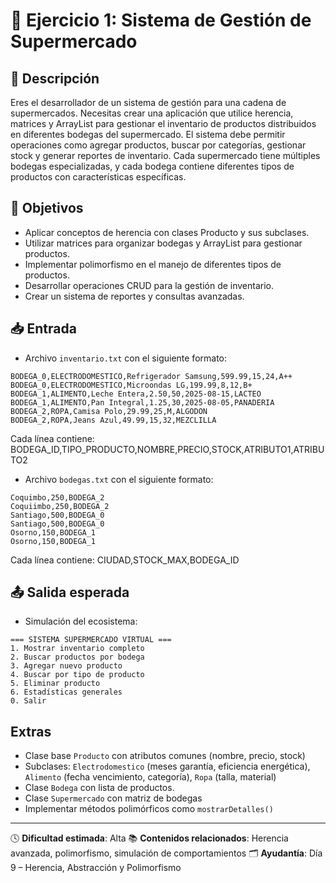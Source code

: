 # 🧪 Ejercicio 1: Sistema de Gestión de Supermercado

## 📝 Descripción
Eres el desarrollador de un sistema de gestión para una cadena de supermercados. Necesitas crear una aplicación que utilice herencia, matrices y ArrayList para gestionar el inventario de productos distribuidos en diferentes bodegas del supermercado. El sistema debe permitir operaciones como agregar productos, buscar por categorías, gestionar stock y generar reportes de inventario. Cada supermercado tiene múltiples bodegas especializadas, y cada bodega contiene diferentes tipos de productos con características específicas.

## 🎯 Objetivos
- Aplicar conceptos de herencia con clases Producto y sus subclases.
- Utilizar matrices para organizar bodegas y ArrayList para gestionar productos.
- Implementar polimorfismo en el manejo de diferentes tipos de productos.
- Desarrollar operaciones CRUD para la gestión de inventario.
- Crear un sistema de reportes y consultas avanzadas.

## 📥 Entrada
- Archivo `inventario.txt` con el siguiente formato:
```
BODEGA_0,ELECTRODOMESTICO,Refrigerador Samsung,599.99,15,24,A++
BODEGA_0,ELECTRODOMESTICO,Microondas LG,199.99,8,12,B+
BODEGA_1,ALIMENTO,Leche Entera,2.50,50,2025-08-15,LACTEO
BODEGA_1,ALIMENTO,Pan Integral,1.25,30,2025-08-05,PANADERIA
BODEGA_2,ROPA,Camisa Polo,29.99,25,M,ALGODON
BODEGA_2,ROPA,Jeans Azul,49.99,15,32,MEZCLILLA
```
Cada línea contiene: BODEGA_ID,TIPO_PRODUCTO,NOMBRE,PRECIO,STOCK,ATRIBUTO1,ATRIBUTO2

- Archivo `bodegas.txt` con el siguiente formato:
```
Coquimbo,250,BODEGA_2
Coquiimbo,250,BODEGA_2
Santiago,500,BODEGA_0
Santiago,500,BODEGA_0
Osorno,150,BODEGA_1
Osorno,150,BODEGA_1
```
Cada línea contiene: CIUDAD,STOCK_MAX,BODEGA_ID

## 📤 Salida esperada
- Simulación del ecosistema:

```
=== SISTEMA SUPERMERCADO VIRTUAL ===
1. Mostrar inventario completo
2. Buscar productos por bodega
3. Agregar nuevo producto
4. Buscar por tipo de producto
5. Eliminar producto
6. Estadísticas generales
0. Salir
```

## Extras
- Clase base `Producto` con atributos comunes (nombre, precio, stock)
- Subclases: `Electrodomestico` (meses garantía, eficiencia energética), `Alimento` (fecha vencimiento, categoría), `Ropa` (talla, material)
- Clase `Bodega` con lista de productos.
- Clase `Supermercado` con matriz de bodegas
- Implementar métodos polimórficos como `mostrarDetalles()`

---

🕓 **Dificultad estimada**: Alta
📚 **Contenidos relacionados**: Herencia avanzada, polimorfismo, simulación de comportamientos
🗂️ **Ayudantía**: Día 9 – Herencia, Abstracción y Polimorfismo